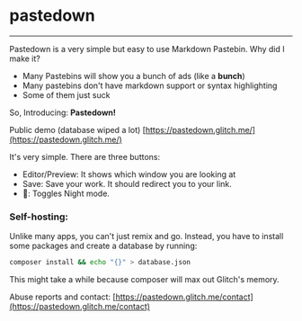 # pastedown
***
Pastedown is a very simple but easy to use Markdown Pastebin. Why did I make it? 
- Many Pastebins will show you a bunch of ads (like a **bunch**)
- Many pastebins don't have markdown support or syntax highlighting
- Some of them just suck

So, Introducing: **Pastedown!**

Public demo (database wiped a lot) [https://pastedown.glitch.me/](https://pastedown.glitch.me/)

It's very simple. There are three buttons:
- Editor/Preview: It shows which window you are looking at
- Save: Save your work. It should redirect you to your link.
- 🌙: Toggles Night mode.

### Self-hosting:
Unlike many apps, you can't just remix and go. Instead, you have to install some packages and create a database by running:
```sh
composer install && echo "{}" > database.json
```
This might take a while because composer will max out Glitch's memory.

Abuse reports and contact: [https://pastedown.glitch.me/contact](https://pastedown.glitch.me/contact)